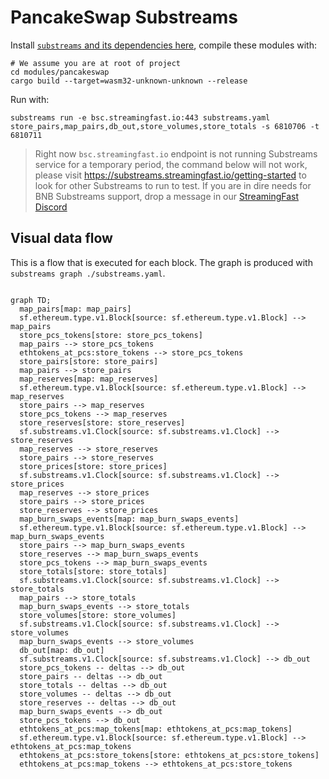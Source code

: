 PancakeSwap Substreams
======================

Install [`substreams` and its dependencies here](https://substreams.streamingfast.io/getting-started/installing-the-cli), compile these modules with:

```
# We assume you are at root of project
cd modules/pancakeswap
cargo build --target=wasm32-unknown-unknown --release
```

Run with:

```
substreams run -e bsc.streamingfast.io:443 substreams.yaml store_pairs,map_pairs,db_out,store_volumes,store_totals -s 6810706 -t 6810711
```

> Right now `bsc.streamingfast.io` endpoint is not running Substreams service for a temporary period, the command below will not work, please visit https://substreams.streamingfast.io/getting-started to look for other Substreams to run to test. If you are in dire needs for BNB Substreams support, drop a message in our [StreamingFast Discord](https://discord.gg/jZwqxJAvRs)  

## Visual data flow

This is a flow that is executed for each block.  The graph is produced with `substreams graph ./substreams.yaml`.

```mermaid

graph TD;
  map_pairs[map: map_pairs]
  sf.ethereum.type.v1.Block[source: sf.ethereum.type.v1.Block] --> map_pairs
  store_pcs_tokens[store: store_pcs_tokens]
  map_pairs --> store_pcs_tokens
  ethtokens_at_pcs:store_tokens --> store_pcs_tokens
  store_pairs[store: store_pairs]
  map_pairs --> store_pairs
  map_reserves[map: map_reserves]
  sf.ethereum.type.v1.Block[source: sf.ethereum.type.v1.Block] --> map_reserves
  store_pairs --> map_reserves
  store_pcs_tokens --> map_reserves
  store_reserves[store: store_reserves]
  sf.substreams.v1.Clock[source: sf.substreams.v1.Clock] --> store_reserves
  map_reserves --> store_reserves
  store_pairs --> store_reserves
  store_prices[store: store_prices]
  sf.substreams.v1.Clock[source: sf.substreams.v1.Clock] --> store_prices
  map_reserves --> store_prices
  store_pairs --> store_prices
  store_reserves --> store_prices
  map_burn_swaps_events[map: map_burn_swaps_events]
  sf.ethereum.type.v1.Block[source: sf.ethereum.type.v1.Block] --> map_burn_swaps_events
  store_pairs --> map_burn_swaps_events
  store_reserves --> map_burn_swaps_events
  store_pcs_tokens --> map_burn_swaps_events
  store_totals[store: store_totals]
  sf.substreams.v1.Clock[source: sf.substreams.v1.Clock] --> store_totals
  map_pairs --> store_totals
  map_burn_swaps_events --> store_totals
  store_volumes[store: store_volumes]
  sf.substreams.v1.Clock[source: sf.substreams.v1.Clock] --> store_volumes
  map_burn_swaps_events --> store_volumes
  db_out[map: db_out]
  sf.substreams.v1.Clock[source: sf.substreams.v1.Clock] --> db_out
  store_pcs_tokens -- deltas --> db_out
  store_pairs -- deltas --> db_out
  store_totals -- deltas --> db_out
  store_volumes -- deltas --> db_out
  store_reserves -- deltas --> db_out
  map_burn_swaps_events --> db_out
  store_pcs_tokens --> db_out
  ethtokens_at_pcs:map_tokens[map: ethtokens_at_pcs:map_tokens]
  sf.ethereum.type.v1.Block[source: sf.ethereum.type.v1.Block] --> ethtokens_at_pcs:map_tokens
  ethtokens_at_pcs:store_tokens[store: ethtokens_at_pcs:store_tokens]
  ethtokens_at_pcs:map_tokens --> ethtokens_at_pcs:store_tokens
```
